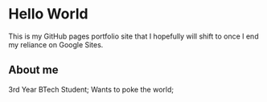 # Hello World

This is my GitHub pages portfolio site that I hopefully will shift to once I end my reliance on Google Sites.

## About me

3rd Year BTech Student; Wants to poke the world;


